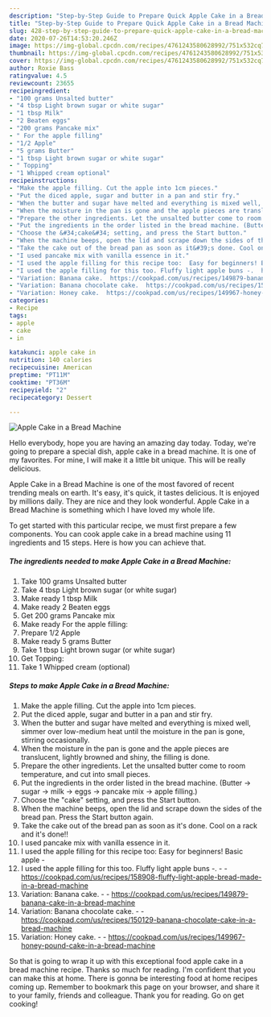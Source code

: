```yaml
---
description: "Step-by-Step Guide to Prepare Quick Apple Cake in a Bread Machine"
title: "Step-by-Step Guide to Prepare Quick Apple Cake in a Bread Machine"
slug: 428-step-by-step-guide-to-prepare-quick-apple-cake-in-a-bread-machine
date: 2020-07-26T14:53:20.246Z
image: https://img-global.cpcdn.com/recipes/4761243580628992/751x532cq70/apple-cake-in-a-bread-machine-recipe-main-photo.jpg
thumbnail: https://img-global.cpcdn.com/recipes/4761243580628992/751x532cq70/apple-cake-in-a-bread-machine-recipe-main-photo.jpg
cover: https://img-global.cpcdn.com/recipes/4761243580628992/751x532cq70/apple-cake-in-a-bread-machine-recipe-main-photo.jpg
author: Roxie Bass
ratingvalue: 4.5
reviewcount: 23655
recipeingredient:
- "100 grams Unsalted butter"
- "4 tbsp Light brown sugar or white sugar"
- "1 tbsp Milk"
- "2 Beaten eggs"
- "200 grams Pancake mix"
- " For the apple filling"
- "1/2 Apple"
- "5 grams Butter"
- "1 tbsp Light brown sugar or white sugar"
- " Topping"
- "1 Whipped cream optional"
recipeinstructions:
- "Make the apple filling. Cut the apple into 1cm pieces."
- "Put the diced apple, sugar and butter in a pan and stir fry."
- "When the butter and sugar have melted and everything is mixed well, simmer over low-medium heat until the moisture in the pan is gone, stirring occasionally."
- "When the moisture in the pan is gone and the apple pieces are translucent, lightly browned and shiny, the filling is done."
- "Prepare the other ingredients. Let the unsalted butter come to room temperature, and cut into small pieces."
- "Put the ingredients in the order listed in the bread machine. (Butter → sugar → milk → eggs → pancake mix → apple filling.)"
- "Choose the &#34;cake&#34; setting, and press the Start button."
- "When the machine beeps, open the lid and scrape down the sides of the bread pan. Press the Start button again."
- "Take the cake out of the bread pan as soon as it&#39;s done. Cool on a rack and it&#39;s done!!"
- "I used pancake mix with vanilla essence in it."
- "I used the apple filling for this recipe too:  Easy for beginners! Basic apple -"
- "I used the apple filling for this too. Fluffy light apple buns -.  https://cookpad.com/us/recipes/158908-fluffy-light-apple-bread-made-in-a-bread-machine"
- "Variation: Banana cake.  https://cookpad.com/us/recipes/149879-banana-cake-in-a-bread-machine"
- "Variation: Banana chocolate cake.  https://cookpad.com/us/recipes/150129-banana-chocolate-cake-in-a-bread-machine"
- "Variation: Honey cake.  https://cookpad.com/us/recipes/149967-honey-pound-cake-in-a-bread-machine"
categories:
- Recipe
tags:
- apple
- cake
- in

katakunci: apple cake in 
nutrition: 140 calories
recipecuisine: American
preptime: "PT11M"
cooktime: "PT36M"
recipeyield: "2"
recipecategory: Dessert

---
```



![Apple Cake in a Bread Machine](https://img-global.cpcdn.com/recipes/4761243580628992/751x532cq70/apple-cake-in-a-bread-machine-recipe-main-photo.jpg)

Hello everybody, hope you are having an amazing day today. Today, we're going to prepare a special dish, apple cake in a bread machine. It is one of my favorites. For mine, I will make it a little bit unique. This will be really delicious.



Apple Cake in a Bread Machine is one of the most favored of recent trending meals on earth. It's easy, it's quick, it tastes delicious. It is enjoyed by millions daily. They are nice and they look wonderful. Apple Cake in a Bread Machine is something which I have loved my whole life.


To get started with this particular recipe, we must first prepare a few components. You can cook apple cake in a bread machine using 11 ingredients and 15 steps. Here is how you can achieve that.

<!--inarticleads1-->

##### The ingredients needed to make Apple Cake in a Bread Machine:

1. Take 100 grams Unsalted butter
1. Take 4 tbsp Light brown sugar (or white sugar)
1. Make ready 1 tbsp Milk
1. Make ready 2 Beaten eggs
1. Get 200 grams Pancake mix
1. Make ready  For the apple filling:
1. Prepare 1/2 Apple
1. Make ready 5 grams Butter
1. Take 1 tbsp Light brown sugar (or white sugar)
1. Get  Topping:
1. Take 1 Whipped cream (optional)




<!--inarticleads2-->

##### Steps to make Apple Cake in a Bread Machine:

1. Make the apple filling. Cut the apple into 1cm pieces.
1. Put the diced apple, sugar and butter in a pan and stir fry.
1. When the butter and sugar have melted and everything is mixed well, simmer over low-medium heat until the moisture in the pan is gone, stirring occasionally.
1. When the moisture in the pan is gone and the apple pieces are translucent, lightly browned and shiny, the filling is done.
1. Prepare the other ingredients. Let the unsalted butter come to room temperature, and cut into small pieces.
1. Put the ingredients in the order listed in the bread machine. (Butter → sugar → milk → eggs → pancake mix → apple filling.)
1. Choose the &#34;cake&#34; setting, and press the Start button.
1. When the machine beeps, open the lid and scrape down the sides of the bread pan. Press the Start button again.
1. Take the cake out of the bread pan as soon as it&#39;s done. Cool on a rack and it&#39;s done!!
1. I used pancake mix with vanilla essence in it.
1. I used the apple filling for this recipe too:  Easy for beginners! Basic apple -
1. I used the apple filling for this too. Fluffy light apple buns -. -  - https://cookpad.com/us/recipes/158908-fluffy-light-apple-bread-made-in-a-bread-machine
1. Variation: Banana cake. -  - https://cookpad.com/us/recipes/149879-banana-cake-in-a-bread-machine
1. Variation: Banana chocolate cake. -  - https://cookpad.com/us/recipes/150129-banana-chocolate-cake-in-a-bread-machine
1. Variation: Honey cake. -  - https://cookpad.com/us/recipes/149967-honey-pound-cake-in-a-bread-machine




So that is going to wrap it up with this exceptional food apple cake in a bread machine recipe. Thanks so much for reading. I'm confident that you can make this at home. There is gonna be interesting food at home recipes coming up. Remember to bookmark this page on your browser, and share it to your family, friends and colleague. Thank you for reading. Go on get cooking!
